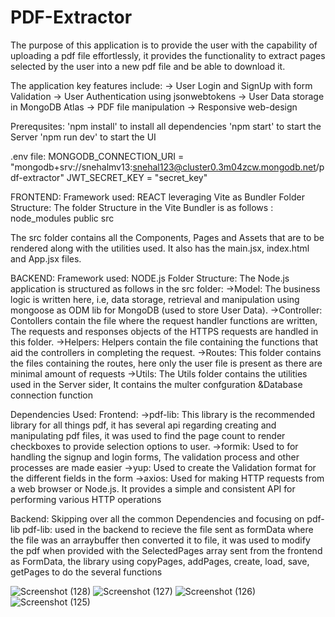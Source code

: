 # PDF-Extractor

The purpose of this application is to provide the user with the capability of uploading a pdf file effortlessly, it provides the functionality to extract pages selected by the user into a new pdf file and be able to download it.

The application key features include:
-> User Login and SignUp with form Validation
-> User Authentication using jsonwebtokens
-> User Data storage in MongoDB Atlas
-> PDF file manipulation 
-> Responsive web-design

Prerequsites:
'npm install' to install all dependencies
'npm start' to start the Server
'npm run dev' to start the UI

.env file:
MONGODB_CONNECTION_URI = "mongodb+srv://snehalmv13:snehal123@cluster0.3m04zcw.mongodb.net/pdf-extractor"
JWT_SECRET_KEY = "secret_key"

FRONTEND:
Framework used: REACT leveraging Vite as Bundler
Folder Structure: The folder Structure in the Vite Bundler is as follows :
node_modules
public
src

The src folder contains all the Components, Pages and Assets that are to be rendered along with the utilities used.
It also has the main.jsx, index.html and App.jsx files.

BACKEND:
Framework used: NODE.js
Folder Structure: The Node.js application is structured as follows in the src folder: 
->Model: The business logic is written here, i.e, data storage, retrieval and manipulation using mongoose as ODM lib for MongoDB (used to store User Data).
->Controller: Contollers contain the file where the request handler functions are written, The requests and responses objects of the HTTPS requests are handled in this folder.
->Helpers: Helpers contain the file containing the functions that aid the controllers in completing the request.
->Routes: This folder contains the files containing the routes, here only the user file is present as there are minimal amount of requests 
->Utils: The Utils folder contains the utilities used in the Server sider, It contains the multer confguration &Database connection function

Dependencies Used: 
Frontend:
->pdf-lib: This library is the recommended library for all things pdf, it has several api regarding creating and manipulating pdf files, it was used to find the page count to render checkboxes to provide selection options to user.
->formik: Used to for handling the signup and login forms, The validation process and other processes are made easier
->yup: Used to create the Validation format for the different fields in the form
->axios: Used for making HTTP requests from a web browser or Node.js. It provides a simple and consistent API for performing various HTTP operations

Backend:
Skipping over all the common Dependencies and focusing on pdf-lib
pdf-lib: used in the backend to recieve the file sent as formData where the file was an arraybuffer then converted it to file, it was used to modify the pdf when provided with the SelectedPages array sent from the frontend as FormData,
the library using copyPages, addPages, create, load, save, getPages to do the several functions

![Screenshot (128)](https://github.com/SnehalMV/PDF-Extractor/assets/119581226/6cf2207e-f78f-48c6-aaf0-27ec8f6d0026)
![Screenshot (127)](https://github.com/SnehalMV/PDF-Extractor/assets/119581226/1679f60a-c456-46c6-830a-b2fb3088ce3c)
![Screenshot (126)](https://github.com/SnehalMV/PDF-Extractor/assets/119581226/413e2c2a-34d3-40e1-a3f7-f65223e357c1)
![Screenshot (125)](https://github.com/SnehalMV/PDF-Extractor/assets/119581226/92ac12eb-0089-4ffe-9008-26809bb56a94)



